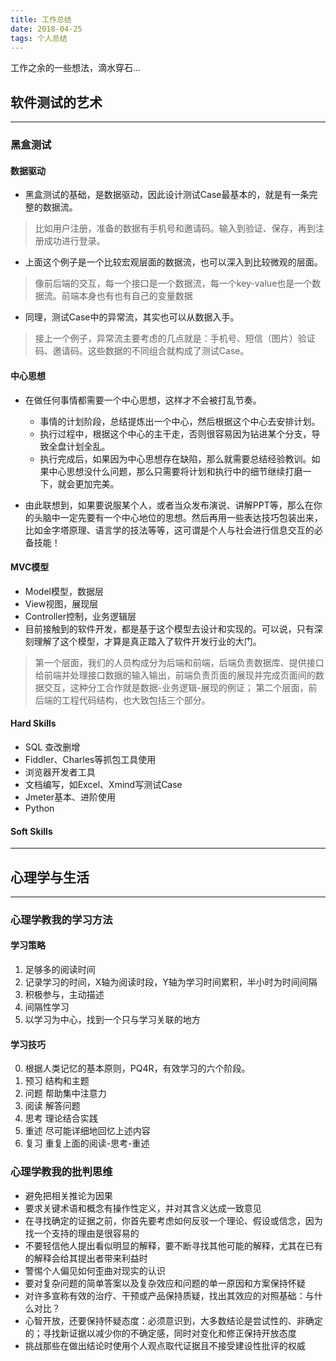 ```yaml
---
title: 工作总结
date: 2018-04-25
tags: 个人总结
---
```

工作之余的一些想法，滴水穿石...
 <!-- more -->

## 软件测试的艺术

---

### 黑盒测试

#### 数据驱动
* 黑盒测试的基础，是数据驱动，因此设计测试Case最基本的，就是有一条完整的数据流。
> 比如用户注册，准备的数据有手机号和邀请码。输入到验证、保存，再到注册成功进行登录。

* 上面这个例子是一个比较宏观层面的数据流，也可以深入到比较微观的层面。
> 像前后端的交互，每一个接口是一个数据流，每一个key-value也是一个数据流。前端本身也有也有自己的变量数据

* 同理，测试Case中的异常流，其实也可以从数据入手。
> 接上一个例子，异常流主要考虑的几点就是：手机号、短信（图片）验证码、邀请码。这些数据的不同组合就构成了测试Case。

#### 中心思想
* 在做任何事情都需要一个中心思想，这样才不会被打乱节奏。
  - 事情的计划阶段，总结提炼出一个中心，然后根据这个中心去安排计划。
  - 执行过程中，根据这个中心的主干走，否则很容易因为钻进某个分支，导致全盘计划全乱。
  - 执行完成后，如果因为中心思想存在缺陷，那么就需要总结经验教训。如果中心思想没什么问题，那么只需要将计划和执行中的细节继续打磨一下，就会更加完美。

* 由此联想到，如果要说服某个人，或者当众发布演说、讲解PPT等，那么在你的头脑中一定先要有一个中心地位的思想。然后再用一些表达技巧包装出来，比如金字塔原理、语言学的技法等等，这可谓是个人与社会进行信息交互的必备技能！

#### MVC模型
* Model模型，数据层
* View视图，展现层
* Controller控制，业务逻辑层
* 目前接触到的软件开发，都是基于这个模型去设计和实现的。可以说，只有深刻理解了这个模型，才算是真正踏入了软件开发行业的大门。
> 第一个层面，我们的人员构成分为后端和前端，后端负责数据库、提供接口给前端并处理接口数据的输入输出，前端负责页面的展现并完成页面间的数据交互，这种分工合作就是数据-业务逻辑-展现的例证；
> 第二个层面，前后端的工程代码结构，也大致包括三个部分。

#### Hard Skills
* SQL 查改删增
* Fiddler、Charles等抓包工具使用
* 浏览器开发者工具
* 文档编写，如Excel、Xmind写测试Case
* Jmeter基本、进阶使用
* Python

#### Soft Skills


---

## 心理学与生活

---

### 心理学教我的学习方法

#### 学习策略
1. 足够多的阅读时间
2. 记录学习的时间，X轴为阅读时段，Y轴为学习时间累积，半小时为时间间隔
3. 积极参与，主动描述
4. 间隔性学习
5. 以学习为中心，找到一个只与学习关联的地方

#### 学习技巧
0. 根据人类记忆的基本原则，PQ4R，有效学习的六个阶段。
1. 预习 结构和主题
2. 问题 帮助集中注意力
3. 阅读 解答问题
4. 思考 理论结合实践
5. 重述 尽可能详细地回忆上述内容
6. 复习 重复上面的阅读-思考-重述


### 心理学教我的批判思维

* 避免把相关推论为因果
* 要求关键术语和概念有操作性定义，并对其含义达成一致意见
* 在寻找确定的证据之前，你首先要考虑如何反驳一个理论、假设或信念，因为找一个支持的理由是很容易的
* 不要轻信他人提出看似明显的解释，要不断寻找其他可能的解释，尤其在已有的解释会给其提出者带来利益时
* 警惕个人偏见如何歪曲对现实的认识
* 要对复杂问题的简单答案以及复杂效应和问题的单一原因和方案保持怀疑
* 对许多宣称有效的治疗、干预或产品保持质疑，找出其效应的对照基础：与什么对比？
* 心智开放，还要保持怀疑态度：必须意识到，大多数结论是尝试性的、非确定的；寻找新证据以减少你的不确定感，同时对变化和修正保持开放态度
* 挑战那些在做出结论时使用个人观点取代证据且不接受建设性批评的权威
